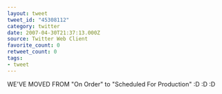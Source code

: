 ```yaml
---
layout: tweet
tweet_id: "45308112"
category: twitter
date: 2007-04-30T21:37:13.000Z
source: Twitter Web Client
favorite_count: 0
retweet_count: 0
tags:
- tweet
---
```


WE'VE MOVED FROM "On Order" to "Scheduled For Production" :D :D :D
